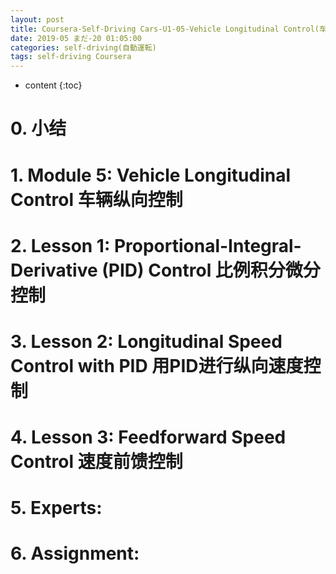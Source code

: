 ```yaml
---
layout: post
title: Coursera-Self-Driving Cars-U1-05-Vehicle Longitudinal Control(车辆纵向控制)
date: 2019-05 まだ-20 01:05:00
categories: self-driving(自動運転)
tags: self-driving Coursera
---
```

* content
{:toc}

# 0. 小结

# 1. Module 5: Vehicle Longitudinal Control 车辆纵向控制

# 2. Lesson 1: Proportional-Integral-Derivative (PID) Control 比例积分微分控制

# 3. Lesson 2: Longitudinal Speed Control with PID 用PID进行纵向速度控制

# 4. Lesson 3: Feedforward Speed Control 速度前馈控制

# 5. Experts: 

# 6. Assignment:



